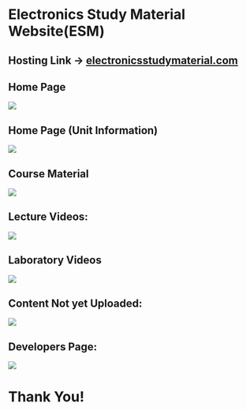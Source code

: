    # Electronics Study Material Website(ESM)

## Hosting Link -> [electronicsstudymaterial.com](https://electronicsstudymaterial.herokuapp.com/)

## Home Page 

![](Project_Screenshots/homepage.jpg) 

## Home Page (Unit Information)

![](Project_Screenshots/homepageunits.jpg) 

## Course Material 

![](Project_Screenshots/coursematerial.jpg) 

## Lecture Videos:

![](Project_Screenshots/Lecture_Videos.jpg) 

## Laboratory Videos

![](Project_Screenshots/laboratory_videos.jpg) 

## Content Not yet Uploaded: 

![](Project_Screenshots/content_yet_to_be_uploaded.jpg) 

## Developers Page:

![](Project_Screenshots/developers.jpg) 

# Thank You!
